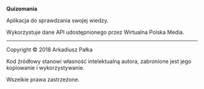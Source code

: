 **Quizomania**

Aplikacja do sprawdzania swojej wiedzy.

Wykorzystuje dane API udostępnionego przez Wirtualna Polska Media.

---

Copyright © 2018 Arkadiusz Pałka

Kod źródłowy stanowi własność intelektualną autora, zabronione jest jego kopiowanie i wykorzystywanie.

Wszelkie prawa zastrzeżone.